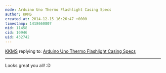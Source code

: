 ```yaml
---
node: Arduino Uno Thermo Flashlight Casing Specs
author: KKMS
created_at: 2014-12-15 16:26:47 +0000
timestamp: 1418660807
nid: 11458
cid: 10946
uid: 432742
---
```




[KKMS](../profile/KKMS) replying to: [Arduino Uno Thermo Flashlight Casing Specs](../notes/klrussell/12-14-2014/arduino-uno-thermo-flashlight-casing-specs)

----
Looks great you all! :D